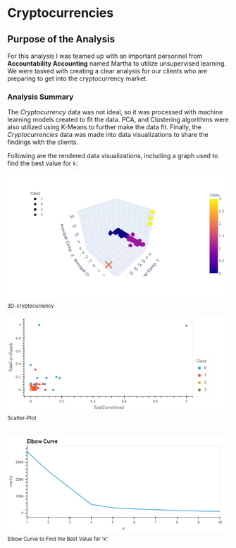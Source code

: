 # __Cryptocurrencies__

## __Purpose of the Analysis__

For this analysis I was teamed up with an important personnel from __Accountability Accounting__ named Martha to utilize unsupervised learning. We were tasked with creating a clear analysis for our clients who are preparing to get into the cryptocurrency market.

### __Analysis Summary__

The _Cryptocurrency_ data was not ideal, so it was processed with machine learning models created to fit the data. PCA, and Clustering algorithms were also utilized using K-Means to further make the data fit. Finally, the _Cryptocurrencies_ data was made into data visualizations to share the findings with the clients.

Following are the rendered data visualizations, including a graph used to find the best value for `k`:

![3D-cryptocurrency](Resources/3D_crypto.png)
<br><sub>3D-cryptocurrency</sub>
<br>

![Scatter-Plot](Resources/scatter-plot.png)
<br><sub>Scatter-Plot</br>
<br>

![Elbow Curve to Find the Best Value for 'k'](Resources/elbow_curve.png)
<br><sub>Elbow Curve to Find the Best Value for 'k'</sub>
<br>

